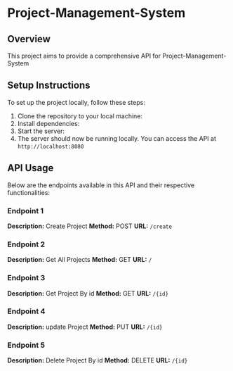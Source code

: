 # Project-Management-System
## Overview
This project aims to provide a comprehensive API for Project-Management-System

## Setup Instructions
To set up the project locally, follow these steps:

1. Clone the repository to your local machine:
2. Install dependencies:
3. Start the server:
4. The server should now be running locally. You can access the API at `http://localhost:8080`

## API Usage
Below are the endpoints available in this API and their respective functionalities:

### Endpoint 1
**Description:** Create Project
**Method:** POST
**URL:** `/create`

### Endpoint 2
**Description:** Get All Projects
**Method:** GET
**URL:** `/`

### Endpoint 3
**Description:** Get Project By id
**Method:** GET
**URL:** `/{id}`

### Endpoint 4
**Description:** update Project
**Method:** PUT
**URL:** `/{id}`

### Endpoint 5
**Description:** Delete Project By id
**Method:** DELETE
**URL:** `/{id}`
  
